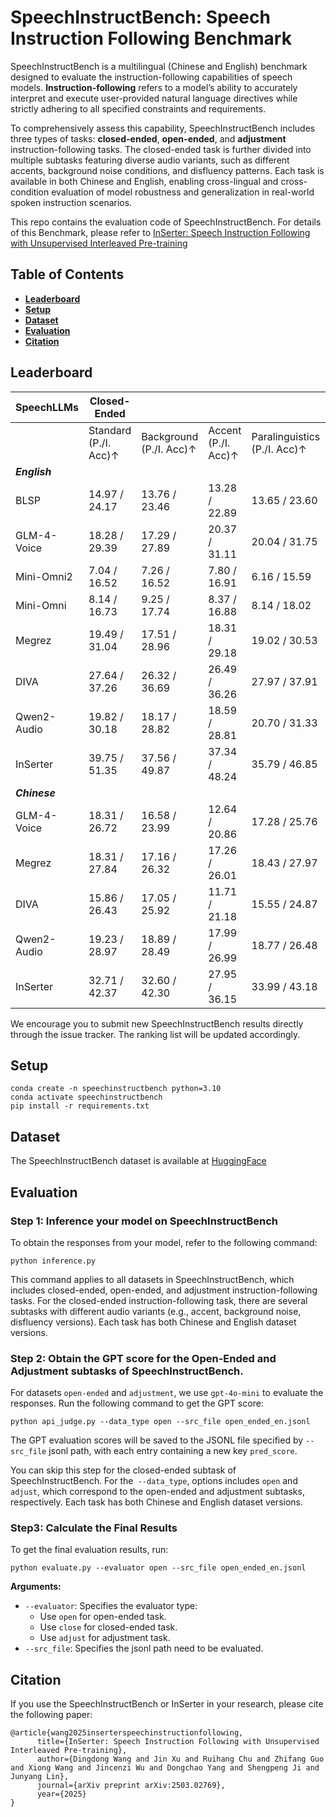 # SpeechInstructBench: Speech Instruction Following Benchmark

SpeechInstructBench is a multilingual (Chinese and English) benchmark designed to evaluate the instruction-following capabilities of speech models. **Instruction-following** refers to a model’s ability to accurately interpret and execute user-provided natural language directives while strictly adhering to all specified constraints and requirements. 

To comprehensively assess this capability, SpeechInstructBench includes three types of tasks: **closed-ended**, **open-ended**, and **adjustment** instruction-following tasks. The closed-ended task is further divided into multiple subtasks featuring diverse audio variants, such as different accents, background noise conditions, and disfluency patterns. Each task is available in both Chinese and English, enabling cross-lingual and cross-condition evaluation of model robustness and generalization in real-world spoken instruction scenarios.


This repo contains the evaluation code of SpeechInstructBench. For details of this Benchmark, please refer to
[InSerter: Speech Instruction Following with Unsupervised Interleaved Pre-training](https://arxiv.org/abs/2503.02769)


## Table of Contents
- [**Leaderboard**](#leaderboard)
- [**Setup**](#setup)
- [**Dataset**](#dataset)
- [**Evaluation**](#evaluation)
- [**Citation**](#citation)

## Leaderboard

| SpeechLLMs     | Closed-Ended                                                                                   |                        |                        |                              |                            | Open-Ended             | Adjustment            |
|----------------|-----------------------------------------------------------------------------------------------|------------------------|------------------------|------------------------------|----------------------------|------------------------|------------------------|
|                | Standard (P./I. Acc)↑ | Background (P./I. Acc)↑ | Accent (P./I. Acc)↑ | Paralinguistics (P./I. Acc)↑ | Disfluency (P./I. Acc)↑ | Standard (P./I. Acc)↑ | Standard (IAR↑/ ECR↓)       |
| ***English***     |                          |                           |                         |                                |                              |                          |                          |
| BLSP           | 14.97 / 24.17             | 13.76 / 23.46              | 13.28 / 22.89            | 13.65 / 23.60                   | 13.10 / 22.88                | 11.78 / 21.55              | 35.45 / 35.05            |
| GLM-4-Voice    | 18.28 / 29.39             | 17.29 / 27.89              | 20.37 / 31.11            | 20.04 / 31.75                   | 18.83 / 30.18                | 28.17 / 52.05              | 77.91 / 24.89            |
| Mini-Omni2     | 7.04 / 16.52              | 7.26 / 16.52               | 7.80 / 16.91             | 6.16 / 15.59                    | 7.92 / 16.30                 | 3.23 / 6.84                | 12.80 / 21.20            |
| Mini-Omni      | 8.14 / 16.73              | 9.25 / 17.74               | 8.37 / 16.88             | 8.14 / 18.02                    | 8.23 / 17.52                 | 1.15 / 1.70                | 7.31 / 18.69             |
| Megrez         | 19.49 / 31.04             | 17.51 / 28.96              | 18.31 / 29.18            | 19.02 / 30.53                   | 19.28 / 28.67                | 37.27 / 64.35              | 55.06 / 31.98            |
| DIVA           | 27.64 / 37.26             | 26.32 / 36.69              | 26.49 / 36.26            | 27.97 / 37.91                   | 19.16 / 27.89                | 33.64 / 61.12              | 58.94 / 33.73            |
| Qwen2-Audio    | 19.82 / 30.18             | 18.17 / 28.82              | 18.59 / 28.81            | 20.70 / 31.33                   | 15.19 / 24.67                | 31.40 / 58.14              | 48.60 / 37.45            |
| InSerter       | 39.75 / 51.35             | 37.56 / 49.87              | 37.34 / 48.24            | 35.79 / 46.85                   | 36.38 / 47.28                | 40.87 / 67.33              | 80.72 / 23.28            |
| ***Chinese***      |                          |                           |                         |                                |                              |                          |                          |
| GLM-4-Voice    | 18.31 / 26.72             | 16.58 / 23.99              | 12.64 / 20.86            | 17.28 / 25.76                   | 14.51 / 22.87                | 39.03 / 56.52              | 81.27 / 13.15            |
| Megrez         | 18.31 / 27.84             | 17.16 / 26.32              | 17.26 / 26.01            | 18.43 / 27.97                   | 16.58 / 25.76                | 31.69 / 39.27              | 63.34 / 17.53            |
| DIVA           | 15.86 / 26.43             | 17.05 / 25.92              | 11.71 / 21.18            | 15.55 / 24.87                   | 14.97 / 24.31                | 10.62 / 31.10              | 25.94 / 13.39            |
| Qwen2-Audio    | 19.23 / 28.97             | 18.89 / 28.49              | 17.99 / 26.99            | 18.77 / 26.48                   | 18.77 / 26.48                | 40.64 / 64.37              | 64.00 / 23.20            |
| InSerter       | 32.71 / 42.37             | 32.60 / 42.30              | 27.95 / 36.15            | 33.99 / 43.18                   | 32.48 / 41.33                | 50.58 / 68.32              | 84.06 / 12.10            |

We encourage you to submit new SpeechInstructBench results directly through the issue tracker. The ranking list will be updated accordingly.

## Setup
```shell
conda create -n speechinstructbench python=3.10
conda activate speechinstructbench
pip install -r requirements.txt
```

## Dataset

The SpeechInstructBench dataset is available at [HuggingFace](https://huggingface.co/datasets/ddwang2000/SpeechInstructBench)

## Evaluation
### Step 1: Inference your model on SpeechInstructBench
To obtain the responses from your model, refer to the following command:
```shell
python inference.py
```
This command applies to all datasets in SpeechInstructBench, which includes closed-ended, open-ended, and adjustment instruction-following tasks. For the closed-ended instruction-following task, there are several subtasks with different audio variants (e.g., accent, background noise, disfluency versions). Each task has both Chinese and English dataset versions.

### Step 2: Obtain the GPT score for the Open-Ended and Adjustment subtasks of SpeechInstructBench.
For datasets `open-ended` and `adjustment`, we use `gpt-4o-mini` to evaluate the responses. Run the following command to get the GPT score:
```shell
python api_judge.py --data_type open --src_file open_ended_en.jsonl
```
The GPT evaluation scores will be saved to the JSONL file specified by `--src_file` jsonl path, with each entry containing a new key `pred_score`.

You can skip this step for the closed-ended subtask of SpeechInstructBench. For the` --data_type`, options includes `open` and `adjust`, which correspond to the open-ended and adjustment subtasks, respectively. Each task has both Chinese and English dataset versions.

### Step3: Calculate the Final Results
To get the final evaluation results, run:
```shell
python evaluate.py --evaluator open --src_file open_ended_en.jsonl
```
**Arguments:**
- `--evaluator`: Specifies the evaluator type:
    - Use `open` for open-ended task.
    - Use `close` for closed-ended task.
    - Use `adjust` for adjustment task.
- `--src_file`: Specifies the jsonl path need to be evaluated.

## Citation
If you use the SpeechInstructBench or InSerter in your research, please cite the following paper:
```
@article{wang2025inserterspeechinstructionfollowing,
      title={InSerter: Speech Instruction Following with Unsupervised Interleaved Pre-training}, 
      author={Dingdong Wang and Jin Xu and Ruihang Chu and Zhifang Guo and Xiong Wang and Jincenzi Wu and Dongchao Yang and Shengpeng Ji and Junyang Lin},
      journal={arXiv preprint arXiv:2503.02769},
      year={2025}
}
```
